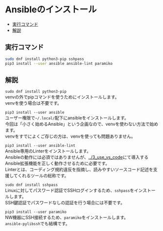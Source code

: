 # Ansibleのインストール

- [実行コマンド](#実行コマンド)
- [解説](#解説)

## 実行コマンド

```sh
sudo dnf install python3-pip sshpass
pip3 install --user ansible ansible-lint paramiko
```

## 解説

`sudo dnf install python3-pip`  
venvの外でpipコマンドを使うためにインストールします。  
venvを使う場合は不要です。

`pip3 install --user ansible`  
ユーザー権限で`~/.local/`配下にansibleをインストールします。  
今回は「小さく始めるAnsible」という企画なので、venvを使わない方法で始めます。  
venvをすでによくご存じの方は、venvを使っても問題ありません。

`pip3 install --user ansible-lint`  
Ansible専用のLinterをインストールします。  
Ansibleの動作には必須ではありませんが、[../3_use_vs_code](../3_use_vs_code)にて導入するAnsible拡張機能を正しく動作させるために必要です。  
Linterとは、コーディング規約違反を指摘し、読みやすいソースコード記述を支援してくれるツールの総称です。

`sudo dnf install sshpass`  
Linuxに対してパスワード認証でSSHログインするため、`sshpass`をインストールします。  
SSH鍵認証でパスワードなしの認証を行う場合には不要です。

`pip3 install --user paramiko`  
NW機器にSSH接続するため、`paramiko`をインストールします。  
`ansible-pylibssh`でも結構です。
